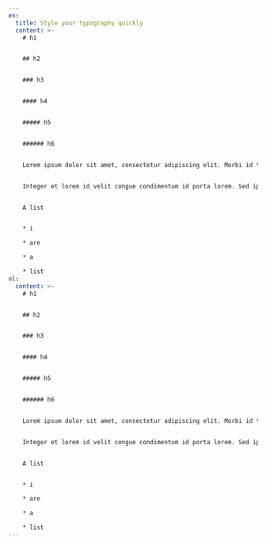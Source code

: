```yaml
---
en:
  title: Style your typography quickly
  content: >-
    # h1


    ## h2


    ### h3


    #### h4


    ##### h5


    ###### h6


    Lorem ipsum dolor sit amet, consectetur adipiscing elit. Morbi id tincidunt magna, ut dapibus lectus. Mauris ultricies sed ipsum vel tempus. Sed eget libero ac purus ornare semper eget ac leo. Aliquam eu leo id nisl dignissim convallis non a massa. Aenean venenatis vestibulum sem id vulputate. Suspendisse potenti. Nulla malesuada eget ante eu tempor. Suspendisse non mauris molestie felis suscipit efficitur.


    Integer et lorem id velit congue condimentum id porta lorem. Sed ipsum leo, hendrerit nec sagittis sit amet, ornare eu metus. Maecenas vel sem eget nibh cursus pharetra. Morbi at elit nec nisl mattis facilisis. Etiam efficitur turpis quis condimentum lobortis. Morbi et viverra dolor, id blandit turpis. Sed elementum accumsan molestie. Sed ante purus, feugiat vel purus id, convallis tempus mi. Integer lectus metus, ultrices non sapien nec, suscipit pretium purus. 


    A list


    * i

    * are

    * a

    * list
nl:
  content: >-
    # h1 


    ## h2


    ### h3


    #### h4


    ##### h5


    ###### h6


    Lorem ipsum dolor sit amet, consectetur adipiscing elit. Morbi id tincidunt magna, ut dapibus lectus. Mauris ultricies sed ipsum vel tempus. Sed eget libero ac purus ornare semper eget ac leo. Aliquam eu leo id nisl dignissim convallis non a massa. Aenean venenatis vestibulum sem id vulputate. Suspendisse potenti. Nulla malesuada eget ante eu tempor. Suspendisse non mauris molestie felis suscipit efficitur.


    Integer et lorem id velit congue condimentum id porta lorem. Sed ipsum leo, hendrerit nec sagittis sit amet, ornare eu metus. Maecenas vel sem eget nibh cursus pharetra. Morbi at elit nec nisl mattis facilisis. Etiam efficitur turpis quis condimentum lobortis. Morbi et viverra dolor, id blandit turpis. Sed elementum accumsan molestie. Sed ante purus, feugiat vel purus id, convallis tempus mi. Integer lectus metus, ultrices non sapien nec, suscipit pretium purus. 


    A list


    * i

    * are

    * a

    * list
---
```

